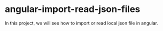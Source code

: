 # angular-import-read-json-files
In this project, we will see how to import or read local json file in angular.
